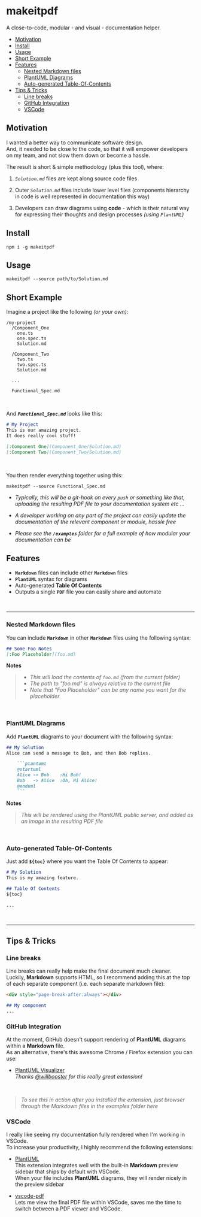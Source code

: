 # makeitpdf

A close-to-code, modular - and visual - documentation helper.


- [Motivation](#motivation)
- [Install](#install)
- [Usage](#usage)
- [Short Example](#short-example)
- [Features](#features)
  - [Nested Markdown files](#nested-markdown-files)
  - [PlantUML Diagrams](#plantuml-diagrams)
  - [Auto-generated Table-Of-Contents](#auto-generated-table-of-contents)
- [Tips & Tricks](#tips--tricks)
  - [Line breaks](#line-breaks)
  - [GitHub Integration](#github-integration)
  - [VSCode](#vscode)



## Motivation

I wanted a better way to communicate software design.  
And, it needed to be close to the code, so that it will empower developers on my team, and not slow them down or become a hassle.  

The result is short & simple methodology (plus this tool), where:

  1.  _`Solution.md`_ files are kept along source code files
   
  2. Outer _`Solution.md`_ files include lower level files (components hierarchy in code is well represented in documentation this way)
  
  3. Developers can draw diagrams using **code** - which is their natural way for expressing their thoughts and design processes _(using `PlantUML`)_



## Install

```shell
npm i -g makeitpdf
```


## Usage

```shell
makeitpdf --source path/to/Solution.md
```


## Short Example

Imagine a project like the following _(or your own)_:
```
/my-project
  /Component_One
    one.ts
    one.spec.ts
    Solution.md

  /Component_Two
    two.ts
    two.spec.ts
    Solution.md

  ...

  Functional_Spec.md
```

<br />

And _**`Functional_Spec.md`**_ looks like this:
```markdown
# My Project
This is our amazing project.  
It does really cool stuff!

[:Component One](Component_One/Solution.md)
[:Component Two](Component_Two/Solution.md)
```

<br />

You then render everything together using this:
```shell
makeitpdf --source Functional_Spec.md
```

* _Typically, this will be a git-hook on every `push` or something like that, uploading the resulting PDF file to your documentation system etc ..._
  
* _A developer working on any part of the project can easily update the documentation of the relevant component or module, hassle free_

* _Please see the **`/examples`** folder for a full example of how modular your documentation can be_




## Features


- **`Markdown`** files can include other **`Markdown`** files
- **`PlantUML`** syntax for diagrams
- Auto-generated **Table Of Contents**
- Outputs a single **`PDF`** file you can easily share and automate

<br />

---
### Nested Markdown files

You can include **`Markdown`** in other **`Markdown`** files using the following syntax:  

```Markdown
## Some Foo Notes
[:Foo Placeholder](foo.md)
```
**Notes**
> * _This will load the contents of `foo.md` (from the current folder)_  
> * _The path to "foo.md" is always relative to the current file_
> * _Note that "Foo Placeholder" can be any name you want for the placeholder_  





<br />

### PlantUML Diagrams

Add **`PlantUML`** diagrams to your document with the following syntax:    

```markdown
## My Solution
Alice can send a message to Bob, and then Bob replies.

    ```plantuml
    @startuml
    Alice -> Bob    :Hi Bob!
    Bob   -> Alice  :Oh, Hi Alice!
    @enduml
    ```    
```

**Notes**
> _This will be rendered using the PlantUML public server, and added as an image in the resulting PDF file_  





<br />

### Auto-generated Table-Of-Contents

Just add **`${toc}`** where you want the Table Of Contents to appear:    

```markdown
# My Solution
This is my amazing feature.

## Table Of Contents
${toc}

...
```


<br />

---

## Tips & Tricks

### Line breaks

Line breaks can really help make the final document much cleaner.  
Luckily, **Markdown** supports HTML, so I recommend adding this at the top of each separate component (i.e. each separate markdown file):  

```markdown
<div style="page-break-after:always"></div>

## My component
...
```


### GitHub Integration

At the moment, GitHub doesn't support rendering of **PlantUML** diagrams within a **Markdown** file.  
As an alternative, there's this awesome Chrome / Firefox extension you can use:  

- [PlantUML Visualizer](https://github.com/WillBooster/plantuml-visualizer)  
  _Thanks [@willbooster](https://github.com/WillBooster) for this really great extension!_

<br />

> _To see this in action after you installed the extension, just browser through the Markdown files in the examples folder here_


### VSCode

I really like seeing my documentation fully rendered when I'm working in VSCode.  
To increase your productivity, I highly recommend the following extensions:  

- [PlantUML](https://marketplace.visualstudio.com/items?itemName=jebbs.plantuml)  
  This extension integrates well with the built-in **Markdown** preview sidebar that ships by default with VSCode.  
  When your file includes **PlantUML** diagrams, they will render nicely in the preview sidebar

- [vscode-pdf](https://marketplace.visualstudio.com/items?itemName=tomoki1207.pdf)  
  Lets me view the final PDF file within VSCode, saves me the time to switch between a PDF viewer and VSCode.
